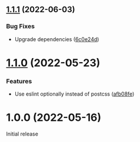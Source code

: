 ## [1.1.1](https://github.com/prantlf/rollup-plugin-scss-lit/compare/v1.1.0...v1.1.1) (2022-06-03)


### Bug Fixes

* Upgrade dependencies ([6c0e24d](https://github.com/prantlf/rollup-plugin-scss-lit/commit/6c0e24da9af6d2c71babe84462763244370ce27f))

# [1.1.0](https://github.com/prantlf/rollup-plugin-scss-lit/compare/v1.0.0...v1.1.0) (2022-05-23)


### Features

* Use eslint optionally instead of postcss ([afb08fe](https://github.com/prantlf/rollup-plugin-scss-lit/commit/afb08fe844170324ff0fd0d9b6f804687b96dbd7))

# 1.0.0 (2022-05-16)

Initial release
